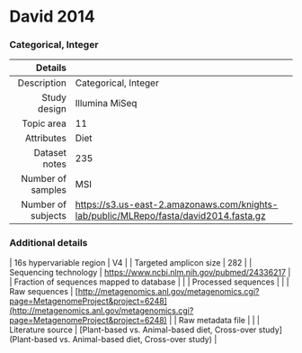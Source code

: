 # David 2014

### Categorical, Integer


| Details        |             |
| -------------: |-------------|
| Description      | Categorical, Integer |
| Study design | Illumina MiSeq |
| Topic area | 11|
| Attributes | Diet|
| Dataset notes | 235|
| Number of samples | MSI|
| Number of subjects | https://s3.us-east-2.amazonaws.com/knights-lab/public/MLRepo/fasta/david2014.fasta.gz|

### Additional details

| 16s hypervariable region | V4 |
| Targeted amplicon size | 282 |
| Sequencing technology | https://www.ncbi.nlm.nih.gov/pubmed/24336217 |
| Fraction of sequences mapped to database |  |
| Processed sequences | []() |
| Raw sequences | [http://metagenomics.anl.gov/metagenomics.cgi?page=MetagenomeProject&project=6248](http://metagenomics.anl.gov/metagenomics.cgi?page=MetagenomeProject&project=6248) |
| Raw metadata file | []() |
| Literature source | [Plant-based vs. Animal-based diet, Cross-over study](Plant-based vs. Animal-based diet, Cross-over study) |